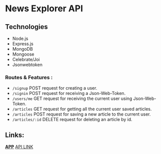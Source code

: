 # News Explorer API

## Technologies

- Node.js
- Express.js
- MongoDB
- Mongoose
- Celebrate/Joi
- Jsonwebtoken

### Routes & Features :

- `/signup` POST request for creating a user.
- `/signin` POST request for receiving a Json-Web-Token.
- `/users/me` GET request for receiving the current user using Json-Web-Token.
- `/articles` GET request for getting all the current user saved articles.
- `/articles` POST request for saving a new article to the current user.
- `/articles/:id` DELETE request for deleting an article by id.

## Links:
**[APP](https://newsexplorer-tamir.students.nomoredomainssbs.ru)**
[API LINK](https://api.newsexplorer-tamir.students.nomoredomainssbs.ru)



